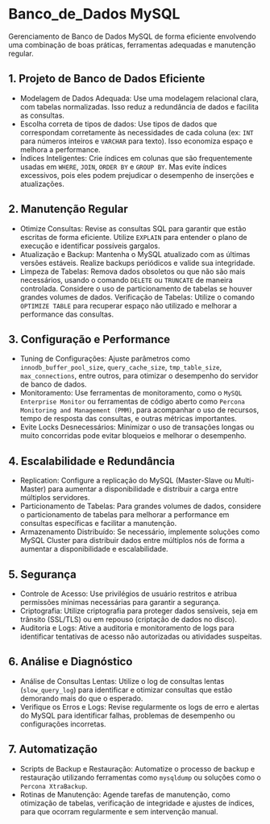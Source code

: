 # Banco_de_Dados MySQL
Gerenciamento de Banco de Dados MySQL de forma eficiente envolvendo uma combinação de boas práticas, ferramentas adequadas e manutenção regular.

## 1. Projeto de Banco de Dados Eficiente
 * Modelagem de Dados Adequada: Use uma modelagem relacional clara, com tabelas normalizadas. Isso reduz a redundância de dados e facilita as consultas.
 * Escolha correta de tipos de dados: Use tipos de dados que correspondam corretamente às necessidades de cada coluna (ex: `INT` para números inteiros e `VARCHAR` para texto). Isso economiza espaço e melhora a performance.
 * Índices Inteligentes: Crie índices em colunas que são frequentemente usadas em `WHERE`, `JOIN`, `ORDER BY` e `GROUP BY`. Mas evite índices excessivos, pois eles podem prejudicar o desempenho de inserções e atualizações.
## 2. Manutenção Regular
 * Otimize Consultas: Revise as consultas SQL para garantir que estão escritas de forma eficiente. Utilize `EXPLAIN` para entender o plano de execução e identificar possíveis gargalos.
 * Atualização e Backup: Mantenha o MySQL atualizado com as últimas versões estáveis. Realize backups periódicos e valide sua integridade.
 * Limpeza de Tabelas: Remova dados obsoletos ou que não são mais necessários, usando o comando `DELETE` ou `TRUNCATE` de maneira controlada. Considere o uso de particionamento de tabelas se houver grandes volumes de dados.
Verificação de Tabelas: Utilize o comando `OPTIMIZE TABLE` para recuperar espaço não utilizado e melhorar a performance das consultas.
## 3. Configuração e Performance
 * Tuning de Configurações: Ajuste parâmetros como `innodb_buffer_pool_size`, `query_cache_size`, `tmp_table_size`, `max_connections`, entre outros, para otimizar o desempenho do servidor de banco de dados.
 * Monitoramento: Use ferramentas de monitoramento, como o `MySQL Enterprise Monitor` ou ferramentas de código aberto como `Percona Monitoring and Management (PMM)`, para acompanhar o uso de recursos, tempo de resposta das consultas, e outras métricas importantes.
 * Evite Locks Desnecessários: Minimizar o uso de transações longas ou muito concorridas pode evitar bloqueios e melhorar o desempenho.
## 4. Escalabilidade e Redundância
 * Replication: Configure a replicação do MySQL (Master-Slave ou Multi-Master) para aumentar a disponibilidade e distribuir a carga entre múltiplos servidores.
 * Particionamento de Tabelas: Para grandes volumes de dados, considere o particionamento de tabelas para melhorar a performance em consultas específicas e facilitar a manutenção.
 * Armazenamento Distribuído: Se necessário, implemente soluções como MySQL Cluster para distribuir dados entre múltiplos nós de forma a aumentar a disponibilidade e escalabilidade.
## 5. Segurança
 * Controle de Acesso: Use privilégios de usuário restritos e atribua permissões mínimas necessárias para garantir a segurança.
 * Criptografia: Utilize criptografia para proteger dados sensíveis, seja em trânsito (SSL/TLS) ou em repouso (criptação de dados no disco).
 * Auditoria e Logs: Ative a auditoria e monitoramento de logs para identificar tentativas de acesso não autorizadas ou atividades suspeitas.
## 6. Análise e Diagnóstico
 * Análise de Consultas Lentas: Utilize o log de consultas lentas (`slow_query_log`) para identificar e otimizar consultas que estão demorando mais do que o esperado.
 * Verifique os Erros e Logs: Revise regularmente os logs de erro e alertas do MySQL para identificar falhas, problemas de desempenho ou configurações incorretas.
## 7. Automatização
 * Scripts de Backup e Restauração: Automatize o processo de backup e restauração utilizando ferramentas como `mysqldump` ou soluções como o `Percona XtraBackup`.
 * Rotinas de Manutenção: Agende tarefas de manutenção, como otimização de tabelas, verificação de integridade e ajustes de índices, para que ocorram regularmente e sem intervenção manual.
